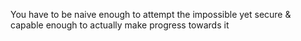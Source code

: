 You have to be naive enough to attempt the impossible yet secure & capable enough to actually make progress towards it